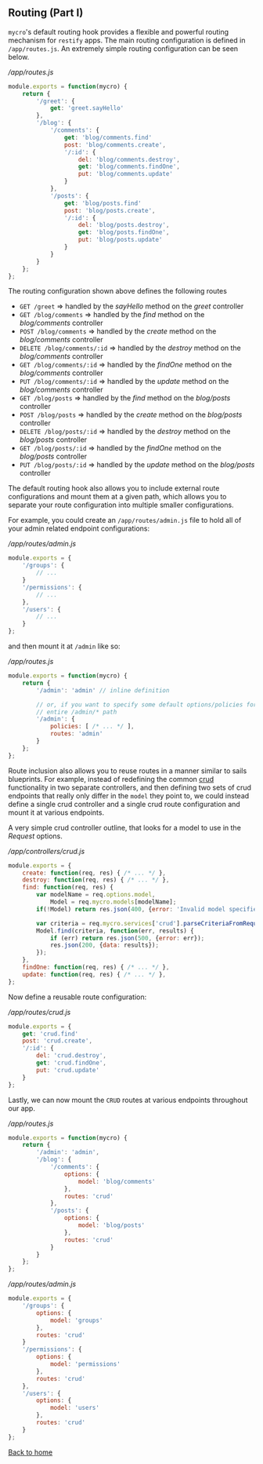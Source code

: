 ## Routing (Part I)
`mycro`'s default routing hook provides a flexible and powerful routing mechanism for `restify` apps. The main routing configuration is defined in `/app/routes.js`. An extremely simple routing configuration can be seen below.


*/app/routes.js*
```javascript
module.exports = function(mycro) {
    return {
        '/greet': {
            get: 'greet.sayHello'
        },
        '/blog': {
            '/comments': {
                get: 'blog/comments.find'
                post: 'blog/comments.create',
                '/:id': {
                    del: 'blog/comments.destroy',
                    get: 'blog/comments.findOne',
                    put: 'blog/comments.update'
                }
            },
            '/posts': {
                get: 'blog/posts.find'
                post: 'blog/posts.create',
                '/:id': {
                    del: 'blog/posts.destroy',
                    get: 'blog/posts.findOne',
                    put: 'blog/posts.update'
                }
            }
        }
    };
};
```
The routing configuration shown above defines the following routes
- `GET /greet` => handled by the *sayHello* method on the *greet* controller
- `GET /blog/comments` => handled by the *find* method on the *blog/comments* controller
- `POST /blog/comments` => handled by the *create* method on the *blog/comments* controller
- `DELETE /blog/comments/:id` => handled by the *destroy* method on the *blog/comments* controller
- `GET /blog/comments/:id` => handled by the *findOne* method on the *blog/comments* controller
- `PUT /blog/comments/:id` => handled by the *update* method on the *blog/comments* controller
- `GET /blog/posts` => handled by the *find* method on the *blog/posts* controller
- `POST /blog/posts` => handled by the *create* method on the *blog/posts* controller
- `DELETE /blog/posts/:id` => handled by the *destroy* method on the *blog/posts* controller  
- `GET /blog/posts/:id` => handled by the *findOne* method on the *blog/posts* controller
- `PUT /blog/posts/:id` => handled by the *update* method on the *blog/posts* controller  

The default routing hook also allows you to include external route configurations and mount them at a given path, which allows you to separate your route configuration into multiple smaller configurations.  

For example, you could create an `/app/routes/admin.js` file to hold all of your admin related endpoint configurations:

*/app/routes/admin.js*
```javascript
module.exports = {
    '/groups': {
        // ...
    }
    '/permissions': {
        // ...
    },
    '/users': {
        // ...
    }
};
```

and then mount it at `/admin` like so:

*/app/routes.js*
```javascript
module.exports = function(mycro) {
    return {
        '/admin': 'admin' // inline definition

        // or, if you want to specify some default options/policies for the
        // entire /admin/* path
        '/admin': {
            policies: [ /* ... */ ],
            routes: 'admin'
        }
    };
};
```

Route inclusion also allows you to reuse routes in a manner similar to sails blueprints. For example, instead of redefining the common [crud](https://en.wikipedia.org/wiki/Create,_read,_update_and_delete) functionality in two separate controllers, and then defining two sets of crud endpoints that really only differ in the `model` they point to, we could instead define a single crud controller and a single crud route configuration and mount it at various endpoints.


A very simple crud controller outline, that looks for a model to use in the *Request* options.

*/app/controllers/crud.js*
```javascript
module.exports = {
    create: function(req, res) { /* ... */ },
    destroy: function(req, res) { /* ... */ },
    find: function(req, res) {
        var modelName = req.options.model,
            Model = req.mycro.models[modelName];
        if(!Model) return res.json(400, {error: 'Invalid model specified: ' + modelName});

        var criteria = req.mycro.services['crud'].parseCriteriaFromRequest(req);
        Model.find(criteria, function(err, results) {
            if (err) return res.json(500, {error: err});
            res.json(200, {data: results});
        });
    },
    findOne: function(req, res) { /* ... */ },
    update: function(req, res) { /* ... */ },
};
```

Now define a reusable route configuration:

*/app/routes/crud.js*
```javascript
module.exports = {
    get: 'crud.find'
    post: 'crud.create',
    '/:id': {
        del: 'crud.destroy',
        get: 'crud.findOne',
        put: 'crud.update'
    }
};
```

Lastly, we can now mount the `CRUD` routes at various endpoints throughout our app.


*/app/routes.js*
```javascript
module.exports = function(mycro) {
    return {
        '/admin': 'admin',
        '/blog': {
            '/comments': {
                options: {
                    model: 'blog/comments'
                },
                routes: 'crud'
            },
            '/posts': {
                options: {
                    model: 'blog/posts'
                },
                routes: 'crud'
            }
        }
    };
};
```
*/app/routes/admin.js*
```javascript
module.exports = {
    '/groups': {
        options: {
            model: 'groups'
        },
        routes: 'crud'
    }
    '/permissions': {
        options: {
            model: 'permissions'
        },
        routes: 'crud'
    },
    '/users': {
        options: {
            model: 'users'
        },
        routes: 'crud'
    }
};
```
[Back to home](/README.md)
